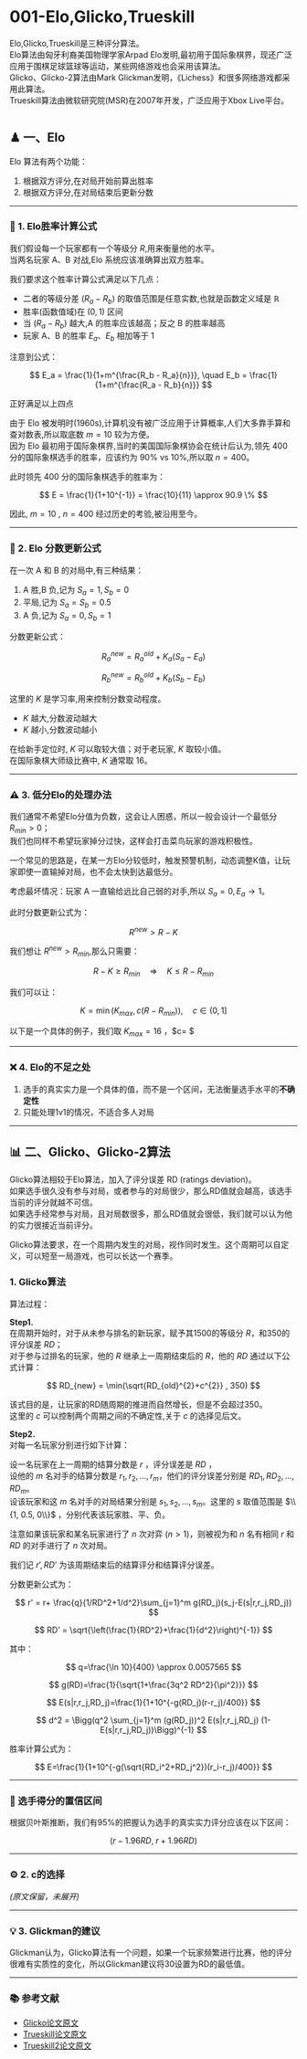 # 001-Elo,Glicko,Trueskill
Elo,Glicko,Trueskill是三种评分算法。  
Elo算法由匈牙利裔美国物理学家Arpad Elo发明,最初用于国际象棋界，现还广泛应用于围棋足球篮球等运动，某些网络游戏也会采用该算法。  
Glicko、Glicko-2算法由Mark Glickman发明，《Lichess》和很多网络游戏都采用此算法。  
Trueskill算法由微软研究院(MSR)在2007年开发，广泛应用于Xbox Live平台。  
#

## ♟ 一、Elo
Elo 算法有两个功能：  
1. 根据双方评分,在对局开始前算出胜率  
2. 根据双方评分,在对局结束后更新分数  

---

### 📐 1. Elo胜率计算公式
我们假设每一个玩家都有一个等级分 $R$,用来衡量他的水平。  
当两名玩家 A、B 对战,Elo 系统应该准确算出双方胜率。  

我们要求这个胜率计算公式满足以下几点：  
- 二者的等级分差 $(R_a - R_b)$ 的取值范围是任意实数,也就是函数定义域是 $\mathbb{R}$  
- 胜率(函数值域)在 $(0,1)$ 区间  
- 当 $(R_a - R_b)$ 越大,A 的胜率应该越高；反之 B 的胜率越高  
- 玩家 A、B 的胜率 $E_a、E_b$ 相加等于 1  

注意到公式：  

$$
E_a = \frac{1}{1+m^{\frac{R_b - R_a}{n}}}, 
\quad 
E_b = \frac{1}{1+m^{\frac{R_a - R_b}{n}}}
$$

正好满足以上四点  

由于 Elo 被发明时(1960s),计算机没有被广泛应用于计算概率,人们大多靠手算和查对数表,所以取底数 $m=10$ 较为方便。  
因为 Elo 最初用于国际象棋界,当时的美国国际象棋协会在统计后认为,领先 400 分的国际象棋选手的胜率，应该约为 90% vs 10%,所以取 $n=400$。  

此时领先 400 分的国际象棋选手的胜率为：  

$$
E = \frac{1}{1+10^{-1}} = \frac{10}{11} \approx 90.9 \%
$$  

因此, $m=10$ , $n=400$ 经过历史的考验,被沿用至今。  

---

### 🔄 2. Elo 分数更新公式
在一次 A 和 B 的对局中,有三种结果：  
1. A 胜,B 负,记为 $S_a=1, S_b=0$  
2. 平局,记为 $S_a=S_b=0.5$  
3. A 负,记为 $S_a=0, S_b=1$  

分数更新公式：  

$$
R_a^{new} = R_a^{old} + K_a(S_a - E_a)
$$

$$
R_b^{new} = R_b^{old} + K_b(S_b - E_b)
$$  

这里的 $K$ 是学习率,用来控制分数变动程度。  
- $K$ 越大,分数波动越大  
- $K$ 越小,分数波动越小  

在给新手定位时, $K$ 可以取较大值；对于老玩家, $K$ 取较小值。  
在国际象棋大师级比赛中, $K$ 通常取 16。  

---

### ⚠️ 3. 低分Elo的处理办法
我们通常不希望Elo分值为负数，这会让人困惑，所以一般会设计一个最低分 $R_{min}>0$；  
我们也同样不希望玩家掉分过快，这样会打击菜鸟玩家的游戏积极性。  

一个常见的思路是，在某一方Elo分较低时，触发预警机制，动态调整K值，让玩家即使一直输掉对局，也不会太快到达最低分。  

考虑最坏情况：玩家 A 一直输给远比自己弱的对手,所以 $S_a=0, E_a \to 1$。  

此时分数更新公式为：  

$$
R^{new} > R - K
$$  

我们想让 $R^{new} > R_{min}$,那么只需要：  

$$
R - K \geq R_{min} \quad \Rightarrow \quad K \leq R - R_{min}
$$  

我们可以让：  

$$
K = \min(K_{max}, \, c(R - R_{min})), \quad c \in (0,1]
$$  

以下是一个具体的例子，我们取 $K_{max}=16$ ，$c= $ 

---

### ❌ 4. Elo的不足之处
1. 选手的真实实力是一个具体的值，而不是一个区间，无法衡量选手水平的**不确定性**  
2. 只能处理1v1的情况，不适合多人对局  

---

## 📊 二、Glicko、Glicko-2算法
Glicko算法相较于Elo算法，加入了评分误差 RD (ratings deviation)。  
如果选手很久没有参与对局，或者参与的对局很少，那么RD值就会越高，该选手当前的评分就越不可信。  
如果选手经常参与对局，且对局数很多，那么RD值就会很低，我们就可以认为他的实力很接近当前评分。  

Glicko算法要求，在一个周期内发生的对局，视作同时发生。这个周期可以自定义，可以短至一局游戏，也可以长达一个赛季。  

### 1. Glicko算法
算法过程：  

**Step1.**  
在周期开始时，对于从未参与排名的新玩家，赋予其1500的等级分 $R$，和350的评分误差 $RD$；  
对于参与过排名的玩家，他的 $R$ 继承上一周期结束后的 $R$，他的 $RD$ 通过以下公式计算：  

$$
RD_{new} = \min(\sqrt{RD_{old}^{2}+c^{2}} , 350)
$$  

该式目的是，让玩家的RD随周期的推进而自然增长，但是不会超过350。  
这里的 $c$ 可以控制两个周期之间的不确定性,关于 $c$ 的选择见后文。  

**Step2.**  
对每一名玩家分别进行如下计算：  

设一名玩家在上一周期的结算分数是 $r$ ，评分误差是 $RD$ ，  
设他的 $m$ 名对手的结算分数是 $r_1, r_2, \ldots, r_m$，他们的评分误差分别是 $RD_1, RD_2, \ldots, RD_m$。  
设该玩家和这 $m$ 名对手的对局结果分别是 $s_1, s_2, \ldots, s_m$。这里的 $s$ 取值范围是 $\\{1, 0.5, 0\\}$ ，分别代表该玩家胜、平、负。  

注意如果该玩家和某名玩家进行了 $n$ 次对弈 $(n>1)$，则被视为和 $n$ 名有相同 $r$ 和 $RD$ 的对手进行了 $n$ 次对局。  

我们记 $r’ , RD’$ 为该周期结束后的结算评分和结算评分误差。  

分数更新公式为：  

$$
r' = r+ \frac{q}{1/RD^2+1/d^2}\sum_{j=1}^m g(RD_j)(s_j-E(s|r,r_j,RD_j))
$$  

$$
RD’ = \sqrt{\left(\frac{1}{RD^2}+\frac{1}{d^2}\right)^{-1}}
$$  

其中：  

$$
q=\frac{\ln 10}{400} \approx 0.0057565
$$  

$$
g(RD)=\frac{1}{\sqrt{1+\frac{3q^2 RD^2}{\pi^2}}}
$$  

$$
E(s|r,r_j,RD_j)=\frac{1}{1+10^{-g(RD_j)(r-r_j)/400}}
$$  

$$
d^2 = \Bigg(q^2 \sum_{j=1}^m (g(RD_j))^2 E(s|r,r_j,RD_j) (1-E(s|r,r_j,RD_j))\Bigg)^{-1}
$$  

胜率计算公式为：  

$$
E=\frac{1}{1+10^{-g(\sqrt{RD_i^2+RD_j^2})(r_i-r_j)/400}}
$$  

---

### 📏 选手得分的置信区间
根据贝叶斯推断，我们有95%的把握认为选手的真实实力评分应该在以下区间：  

$$
(r-1.96RD, \; r+1.96RD)
$$  

---

### ⚙️ 2. c的选择
*(原文保留，未展开)*  

---

### 💡 3. Glickman的建议
Glickman认为，Glicko算法有一个问题，如果一个玩家频繁进行比赛，他的评分很难有实质性的变化，所以Glickman建议将30设置为RD的最低值。  



---

### 📚 参考文献
- [Glicko论文原文](https://www.glicko.net/glicko/glicko.pdf)  
- [Trueskill论文原文](https://www.microsoft.com/en-us/research/wp-content/uploads/2007/01/NIPS2006_0688.pdf)  
- [Trueskill2论文原文](https://www.microsoft.com/en-us/research/wp-content/uploads/2018/03/trueskill2.pdf?msockid=2cece72ed59b633523c6f13fd4d862ef)  

